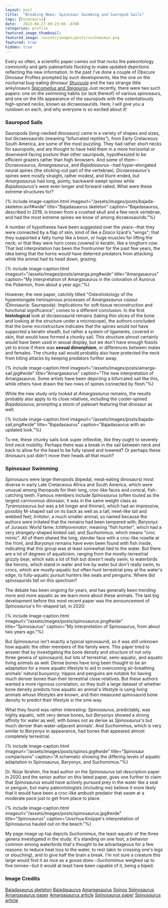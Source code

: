 ```yaml
---
layout: post
title:  "Breaking News: Spinosaur Swimming and Sauropod Sails"
tags: [Dinosauria]
date:   2022-04-27 09:23:08 -0700
categories: profile
featured_image_thumbnail:
featured_image: /assets/images/posts/suchomimus.png
featured: true
hidden: true
---
```


Every so often, a scientific paper comes out that rocks the paleontology community and gets paleoartists flocking to make updated depictions reflecting the new information. In the past I've done a couple of Obscure Dinosaur Profiles prompted by such developments, like the one on the nocturnal bug-eating dinosaur [*Shuvuuia*](https://obscuredinosaurfacts.com/profile/2021/06/02/shuvuuia.html) and the two strange little ankylosaurs [*Spicomellus* and *Stegouros*](https://obscuredinosaurfacts.com/profile/2022/01/05/ankylosaurs.html).Just recently, there were two such papers: one on the swimming habits (or lack thereof) of various spinosaurs, and one on the life appearance of the sauropods with the ostentatiously high-spined necks, known as dicraeosaurids. Here, I will give you a rundown on each, and why everyone is so excited about it!

### Sauropod Sails
Sauropods (long-necked dinosaurs) came in a variety of shapes and sizes, but dicraeosaurids (meaning "bifurcated reptiles"), from Early Cretaceous South America, are some of the most puzzling. They had rather short necks for sauropods, and are thought to have held them in a more horizontal or downward-facing posture than other sauropods, hypothesized to be efficient grazers rather than high-browsers. And some of them--*Dicraeosaurus*, *Amargasaurus*, and *Bajadasaurus*--had hyper-elongated neural spines (the sticking-out part of the vertebrae). *Dicraeosaurus*'s spines were mostly straight, rather modest, and blunt-ended, but *Amargasaurus* had long, pointy, backward-swept spines while *Bajadasaurus*'s were even longer and forward-raked. What were these extreme structures for?

{% include image-caption.html imageurl="/assets/images/posts/bajada-skeleton.avif#wide" title="Bajadasaurus skeleton" caption="Bajadasaurus, described in 2019, is known from a crushed skull and a few neck vertebrae, and had the most extreme spines we know of among dicraeosaurids."%}

A number of hypotheses have been suggested over the years--that they were connected by a flap of skin, kind of like a *Draco* lizard's "wings"; that they supported a fatty hump like a bison, or huge muscles for lifting the neck; or that they were horn cores covered in keratin, like a longhorn cow. That last interpretation has been the frontrunner for the past few years, the idea being that the horns would have deterred predators from attacking while the animal had its head down, grazing.

{% include image-caption.html imageurl="/assets/images/posts/amarga.png#wide" title="Amargasaurus" caption="My interpretation of Amargasaurus in the coloration of Aurorus the Pokémon, from about a year ago."%}

However, the new paper, catchily titled "Osteohistology of the hyperelongate hemispinous processes of *Amargasaurus cazaui* (Dinosauria: Sauropoda): Implications for soft tissue reconstruction and functional significance", comes to a different conclusion. In the first **histological** look at dicraeosaurid remains (taking thin slices of the bone and looking at the structure under a microscope), the authors concluded that the bone microstructure indicates that the spines would not have supported a keratin sheath, but rather a system of ligaments, covered in skin, that would have formed a chunky sail. This structure almost certainly would have been used in sexual display, but we don't have enough fossils yet to know if there was **sexual dimorphism**, or differences between males and females. The chunky sail would probably also have protected the neck from biting attacks by keeping predators further away.

{% include image-caption.html imageurl="/assets/images/posts/amarga-sail.jpg#wide" title="Amargasaurus" caption="The new interpretation of Amargasaurus. Some artists have been depicting a bifurcated sail like this, while others have drawn the two rows of spines connected by flesh."%}

While the new study only looked at *Amargasaurus* remains, the results probably also apply to its close relatives, including the cooler-spined *Bajadasaurus*, prompting a storm of paleoart featuring that dinosaur as well.

{% include image-caption.html imageurl="/assets/images/posts/bajada-sail.png#wide" title="Bajadasaurus" caption="Bajadasaurus with an updated look."%}

To me, these chunky sails look super inflexible, like they ought to severely limit neck mobility. Perhaps there was a break in the sail between neck and back to allow for the head to be fully raised and lowered? Or perhaps these dinosaurs just didn't move their heads all that much?

### Spinosaur Swimming
Spinosaurs were large theropods (bipedal, meat-eating dinosaurs) most diverse in early Late Cretaceous Africa and South America, which were unusual among theropods for their long, croc-like faces and conical, fish-catching teeth. Famous members include *Spinosaurus* (often touted as the largest carnivorous dinosaur; it was in the same weight class as *Tyrannosaurus* but was a bit longer and thinner), which had an impressive, possibly M-shaped sail on its back as well as a tall, newt-like tail and webbed feet; *Irritator*, a much smaller animal, so named because the authors were irritated that the remains had been tampered with; *Baryonyx* of Jurassic World fame; *Ichthyovenator*, meaning "fish hunter", which had a very strangely-shaped kinked sail; and *Suchomimus*, which means "croc mimic". All of them shared the long, slender face with a croc-like rosette at the front, and *Baryonyx* remains have even been found with fish inside, indicating that this group was at least somewhat tied to the water. But there are a lot of degrees of aquaticism, ranging from the mostly-terrestrial grizzly bear, which eats a lot of fish but doesn't really swim, to waterbirds like herons, which stand in water and live by water but don't really swim, to crocs, which are mostly-aquatic but often hunt terrestrial prey at the water's edge, to fully-aquatic pursuit hunters like seals and penguins. Where did spinosaurids fall on this spectrum?

The debate has been ongoing for years, and has generally been trending more and more aquatic as we learn more about these animals. The last big development before this most recent paper was the announcement of *Spinosaurus*'s fin-shaped tail, in 2020:

{% include image-caption.html imageurl="/assets/images/posts/spinosaurus.png#wide" title="Spinosaurus" caption="My interpretation of Spinosaurus, from about two years ago."%}

But *Spinosaurus* isn't exactly a typical spinosaurid, so it was still unknown how aquatic the other members of the family were. This paper tried to answer that by investigating the bone density and structure of not only three genera of spinosaurid, but lots of terrestrial, semi-aquatic, and aquatic living animals as well. Dense bones have long been thought to be an adaptation for a more aquatic lifestyle to aid in overcoming air-breathing animals' natural buoyancy; hippos and penguins are notable for having much denser bones than their terrestrial close relatives. But these authors wanted a more rigorous correlation, so they built a large dataset of whether bone density predicts how aquatic an animal's lifestyle is using living animals whose lifestyles are known, and then measured spinosaurid bone density to predict their lifestyle in the sme way.

What they found was rather interesting: *Spinosaurus*, predictably, was highly aquatic, with very dense bones, but *Baryonyx* showed a strong affinity for water as well, with bones not as dense as *Spinosaurus*'s but much denser than water-adjacent animals'. And *Suchomimus*, which is very similar to *Baryonyx* in appearance, had bones that appeared almost completely terrestrial.

{% include image-caption.html imageurl="/assets/images/posts/spinos.jpg#wide" title="Spinosaur comparisons" caption="A schematic showing the differing levels of aquatic adaptation in Spinosaurus, Baryonyx, and Suchomimus."%}

Dr. Nizar Ibrahim, the lead author on the *Spinosaurus* tail description paper in 2020 and the senior author on this latest paper, goes one further to claim that *Spinosaurus* would have actively pursued prey in the water like a seal or penguin, but many paleontologists (including me) believe it more likely that it would have been a croc-like ambush predator that swam at a moderate pace just to get from place to place.

{% include image-caption.html imageurl="/assets/images/posts/spinosaurus.jpg#wide" title="Spinosaurus" caption="Joschua Knüppe's interpretation of Spinosaurus hauled out on the beach."%}

My page image up top depicts *Suchomimus*, the least-aquatic of the three genera investigated in the study. It's standing on one foot, a behavior common among waterbirds that's thought to be advantageous for a few reasons: to reduce heat loss to the water, to rest (akin to crossing one's legs or slouching), and to give half the brain a break. I'm not sure a creature this large would find it as nice as a goose does--*Suchomimus* weighed up to five tonnes--but it would at least have been capable of it, being a biped.

### Image Credits

[Bajadasaurus skeleton](https://cdn.theatlantic.com/thumbor/GJDBM5kP1N8o-vCVAS-TK4asph8=/504x0:6993x4867/1200x900/media/img/mt/2019/02/GettyImages_1093782856/original.jpg)
[Bajadasaurus](https://www.deviantart.com/gabuded/art/Bajadasaurus-912357904)
[Amargasaurus](https://www.deviantart.com/hinskiemaslo/art/Amargasaurus-911461428)
[Spinos](https://www.deviantart.com/emilystepp/art/Spinosaurid-Study-911119225)
[Spinosaurus](https://www.deviantart.com/hyrotrioskjan/art/The-new-Spinosaurus-840269161)
[Amargasaurus paper](https://onlinelibrary.wiley.com/doi/10.1111/joa.13659)
[Amargasaurus article](https://paleonerdish.wordpress.com/2022/04/02/reimagining-amargasaurus/)
[Spinosaurus paper](https://www.nature.com/articles/s41586-022-04528-0)
[Spinosaurus article](https://www.sciencedaily.com/releases/2022/03/220323125107.htm)